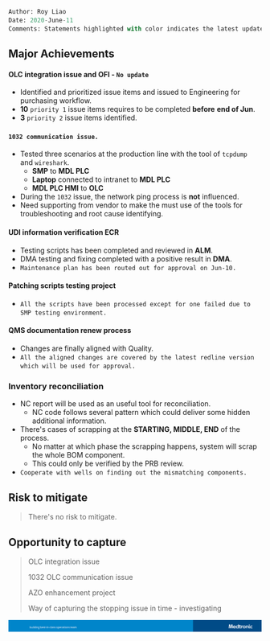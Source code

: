 ```python
Author: Roy Liao
Date: 2020-June-11
Comments: Statements highlighted with color indicates the latest updates.
```

## Major Achievements

#### OLC integration issue and OFI - `No update`

- Identified and prioritized issue items and issued to Engineering for purchasing workflow.
- **10** `priority 1` issue items requires to be completed **before** **end of Jun**.
- **3** `priority 2` issue items identified.

#### `1032 communication issue.`

- Tested three scenarios at the production line with the tool of `tcpdump` and `wireshark`.
  - **SMP** to **MDL PLC**
  - **Laptop** connected to intranet to **MDL PLC**
  - **MDL PLC HMI** to **OLC**
- During the `1032` issue, the network ping process is **not** influenced.
- Need supporting from vendor to make the must use of the tools for troubleshooting and root cause  identifying.

#### UDI information verification ECR

- Testing scripts has been completed and reviewed in **ALM**. 
- DMA testing and fixing completed with a positive result in **DMA**.
- `Maintenance plan has been routed out for approval on Jun-10.`

#### Patching scripts testing project

- `All the scripts have been processed except for one failed due to SMP testing environment.`


#### QMS documentation renew process

- Changes are finally aligned with Quality.
- `All the aligned changes are covered by the latest redline version which will be used for approval.`

### Inventory reconciliation

- NC report will be used as an useful tool for reconciliation.
  - NC code follows several pattern which could deliver some hidden additional information.
- There's cases of scrapping at the **STARTING, MIDDLE, END** of the process.
  - No matter at which phase the scrapping happens, system will scrap the whole BOM component.
  - This could only be verified by the PRB review.
- `Cooperate with wells on finding out the mismatching components.`

## Risk to mitigate

> There's no risk to mitigate.

## Opportunity to capture

> OLC integration issue
>
> 1032 OLC communication issue
>
> AZO enhancement project
>
> Way of capturing the stopping issue in time - investigating

![footer](Medias/image-20200528133154467.png)
